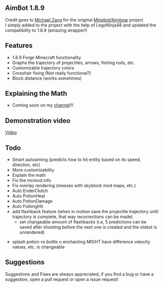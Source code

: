 ## AimBot 1.8.9

Credit goes to [Michael Zang](https://github.com/michaelzangl) for the original [Minebot/Aimbow](https://github.com/michaelzangl/minebot/tree/forge-1.8.9/AimBow) project
<br>I simply added to the project with the help of LegoNinja48 and updated the compatibility to 1.8.9 (amazing wrapper!)

## Features

- 1.8.9 Forge Minecraft functionality
- Graphs the trajectory of projectiles, arrows, fishing rods, etc.
- Customizable trajectory colors
- Crosshair fixing (Not really functional?)
- Block distance (works sometimes)

## Explaining the Math

- Coming soon on my [channel](https://www.youtube.com/channel/UCyjficiLV37wXhT3VBkp0ew)!!!

## Demonstration video
[Video](https://youtu.be/TnqWZ5gxEG4)

## Todo
- Smart autoaiming (predicts how to hit entity based on its speed, direction, etc)
- More customizability
- Explain the math
- Fix the mcmod.info
- Fix overlay rendering (messes with skyblock mod maps, etc.)
- Auto EnderClutch
- Auto PotionHeal
- Auto PotionDamage
- Auto FishingHit
- add flashback feature (when in motion save the projectile trajectory until trajectory is complete, that way recorrections can be made)
   * set changeable amount of flashbacks (i.e, 5 predictions can be saved after shooting before the next one is created and the oldest is unrendered)

* splash potion vs bottle o enchanting MIGHT have difference velocity values, etc. is changeable

## Suggestions

Suggestions and Fixes are always appreciated, if you find a bug or have a suggestion, open a pull request or open a issue request!
